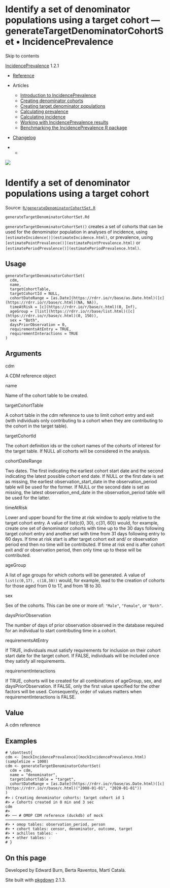 # Identify a set of denominator populations using a target cohort — generateTargetDenominatorCohortSet • IncidencePrevalence

Skip to contents

[IncidencePrevalence](../index.html) 1.2.1

  * [Reference](../reference/index.html)
  * Articles
    * [Introduction to IncidencePrevalence](../articles/a01_Introduction_to_IncidencePrevalence.html)
    * [Creating denominator cohorts](../articles/a02_Creating_denominator_populations.html)
    * [Creating target denominator populations](../articles/a03_Creating_target_denominator_populations.html)
    * [Calculating prevalence](../articles/a04_Calculating_prevalence.html)
    * [Calculating incidence](../articles/a05_Calculating_incidence.html)
    * [Working with IncidencePrevalence results](../articles/a06_Working_with_IncidencePrevalence_Results.html)
    * [Benchmarking the IncidencePrevalence R package](../articles/a07_benchmark.html)
  * [Changelog](../news/index.html)


  *   * [](https://github.com/darwin-eu/IncidencePrevalence/)



![](../logo.png)

# Identify a set of denominator populations using a target cohort

Source: [`R/generateDenominatorCohortSet.R`](https://github.com/darwin-eu/IncidencePrevalence/blob/v1.2.1/R/generateDenominatorCohortSet.R)

`generateTargetDenominatorCohortSet.Rd`

`generateTargetDenominatorCohortSet()` creates a set of cohorts that can be used for the denominator population in analyses of incidence, using `[estimateIncidence()](estimateIncidence.html)`, or prevalence, using `[estimatePointPrevalence()](estimatePointPrevalence.html)` or `[estimatePeriodPrevalence()](estimatePeriodPrevalence.html)`.

## Usage
    
    
    generateTargetDenominatorCohortSet(
      cdm,
      name,
      targetCohortTable,
      targetCohortId = NULL,
      cohortDateRange = [as.Date](https://rdrr.io/r/base/as.Date.html)([c](https://rdrr.io/r/base/c.html)(NA, NA)),
      timeAtRisk = [c](https://rdrr.io/r/base/c.html)(0, Inf),
      ageGroup = [list](https://rdrr.io/r/base/list.html)([c](https://rdrr.io/r/base/c.html)(0, 150)),
      sex = "Both",
      daysPriorObservation = 0,
      requirementsAtEntry = TRUE,
      requirementInteractions = TRUE
    )

## Arguments

cdm
    

A CDM reference object

name
    

Name of the cohort table to be created.

targetCohortTable
    

A cohort table in the cdm reference to use to limit cohort entry and exit (with individuals only contributing to a cohort when they are contributing to the cohort in the target table).

targetCohortId
    

The cohort definition ids or the cohort names of the cohorts of interest for the target table. If NULL all cohorts will be considered in the analysis.

cohortDateRange
    

Two dates. The first indicating the earliest cohort start date and the second indicating the latest possible cohort end date. If NULL or the first date is set as missing, the earliest observation_start_date in the observation_period table will be used for the former. If NULL or the second date is set as missing, the latest observation_end_date in the observation_period table will be used for the latter.

timeAtRisk
    

Lower and upper bound for the time at risk window to apply relative to the target cohort entry. A value of list(c(0, 30), c(31, 60)) would, for example, create one set of denominator cohorts with time up to the 30 days following target cohort entry and another set with time from 31 days following entry to 60 days. If time at risk start is after target cohort exit and/ or observation period end then no time will be contributed. If time at risk end is after cohort exit and/ or observation period, then only time up to these will be contributed.

ageGroup
    

A list of age groups for which cohorts will be generated. A value of `list(c(0,17), c(18,30))` would, for example, lead to the creation of cohorts for those aged from 0 to 17, and from 18 to 30.

sex
    

Sex of the cohorts. This can be one or more of: `"Male"`, `"Female"`, or `"Both"`.

daysPriorObservation
    

The number of days of prior observation observed in the database required for an individual to start contributing time in a cohort.

requirementsAtEntry
    

If TRUE, individuals must satisfy requirements for inclusion on their cohort start date for the target cohort. If FALSE, individuals will be included once they satisfy all requirements.

requirementInteractions
    

If TRUE, cohorts will be created for all combinations of ageGroup, sex, and daysPriorObservation. If FALSE, only the first value specified for the other factors will be used. Consequently, order of values matters when requirementInteractions is FALSE.

## Value

A cdm reference

## Examples
    
    
    # \donttest{
    cdm <- [mockIncidencePrevalence](mockIncidencePrevalence.html)(sampleSize = 1000)
    cdm <- generateTargetDenominatorCohortSet(
      cdm = cdm,
      name = "denominator",
      targetCohortTable = "target",
      cohortDateRange = [as.Date](https://rdrr.io/r/base/as.Date.html)([c](https://rdrr.io/r/base/c.html)("2008-01-01", "2020-01-01"))
    )
    #> ℹ Creating denominator cohorts: target cohort id 1
    #> ✔ Cohorts created in 0 min and 3 sec
    cdm
    #> 
    #> ── # OMOP CDM reference (duckdb) of mock ───────────────────────────────────────
    #> • omop tables: observation_period, person
    #> • cohort tables: censor, denominator, outcome, target
    #> • achilles tables: -
    #> • other tables: -
    # }
    

## On this page

Developed by Edward Burn, Berta Raventos, Martí Català.

Site built with [pkgdown](https://pkgdown.r-lib.org/) 2.1.3.
